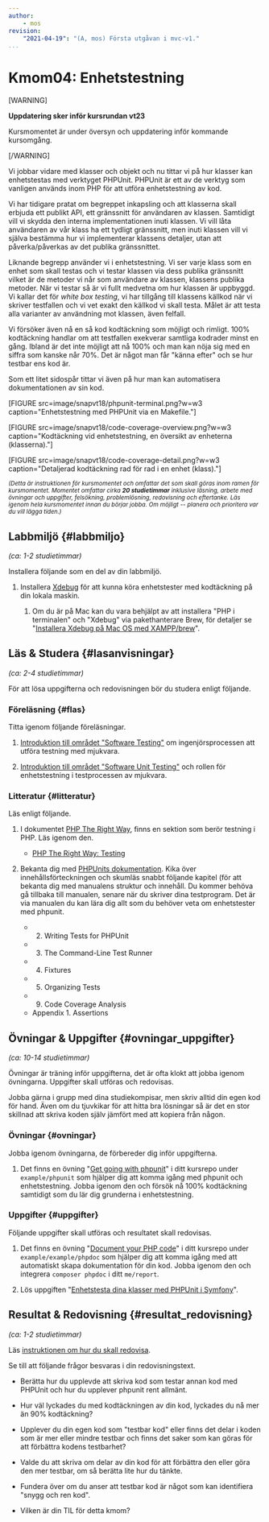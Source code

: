```yaml
---
author:
    - mos
revision:
    "2021-04-19": "(A, mos) Första utgåvan i mvc-v1."
...
```

Kmom04: Enhetstestning
==================================

[WARNING]

**Uppdatering sker inför kursrundan vt23**

Kursmomentet är under översyn och uppdatering inför kommande kursomgång.

[/WARNING]

Vi jobbar vidare med klasser och objekt och nu tittar vi på hur klasser kan enhetstestas med verktyget PHPUnit. PHPUnit är ett av de verktyg som vanligen används inom PHP för att utföra enhetstestning av kod.

Vi har tidigare pratat om begreppet inkapsling och att klasserna skall erbjuda ett publikt API, ett gränssnitt för användaren av klassen. Samtidigt vill vi skydda den interna implementationen inuti klassen. Vi vill låta användaren av vår klass ha ett tydligt gränssnitt, men inuti klassen vill vi själva bestämma hur vi implementerar klassens detaljer, utan att påverka/påverkas av det publika gränssnittet.

Liknande begrepp använder vi i enhetstestning. Vi ser varje klass som en enhet som skall testas och vi testar klassen via dess publika gränssnitt vilket är de metoder vi når som användare av klassen, klassens publika metoder. När vi testar så är vi fullt medvetna om hur klassen är uppbyggd. Vi kallar det för _white box testing_, vi har tillgång till klassens källkod när vi skriver testfallen och vi vet exakt den källkod vi skall testa. Målet är att testa alla varianter av användning mot klassen, även felfall.

Vi försöker även nå en så kod kodtäckning som möjligt och rimligt. 100% kodtäckning handlar om att testfallen exekverar samtliga kodrader minst en gång. Ibland är det inte möjligt att nå 100% och man kan nöja sig med en siffra som kanske når 70%. Det är något man får "känna efter" och se hur testbar ens kod är.

Som ett litet sidospår tittar vi även på hur man kan automatisera dokumentationen av sin kod.

<!-- more -->

[FIGURE src=image/snapvt18/phpunit-terminal.png?w=w3 caption="Enhetstestning med PHPUnit via en Makefile."]

[FIGURE src=image/snapvt18/code-coverage-overview.png?w=w3 caption="Kodtäckning vid enhetstestning, en översikt av enheterna (klasserna)."]

[FIGURE src=image/snapvt18/code-coverage-detail.png?w=w3 caption="Detaljerad kodtäckning rad för rad i en enhet (klass)."]

<small><i>(Detta är instruktionen för kursmomentet och omfattar det som skall göras inom ramen för kursmomentet. Momentet omfattar cirka **20 studietimmar** inklusive läsning, arbete med övningar och uppgifter, felsökning, problemlösning, redovisning och eftertanke. Läs igenom hela kursmomentet innan du börjar jobba. Om möjligt -- planera och prioritera var du vill lägga tiden.)</i></small>



Labbmiljö  {#labbmiljo}
---------------------------------

*(ca: 1-2 studietimmar)*

Installera följande som en del av din labbmiljö.

1. Installera [Xdebug](labbmiljo/xdebug) för att kunna köra enhetstester med kodtäckning på din lokala maskin.

    1. Om du är på Mac kan du vara behjälpt av att installera "PHP i terminalen" och "Xdebug" via pakethanterare Brew, för detaljer se "[Installera Xdebug på Mac OS med XAMPP/brew](t/8514)".

<!--
Fixa installationsinstruktionen på Mac
https://xdebug.org/docs/install#pecl
-->



Läs & Studera  {#lasanvisningar}
---------------------------------

*(ca: 2-4 studietimmar)*

För att lösa uppgifterna och redovisningen bör du studera enligt följande.



### Föreläsning {#flas}

Titta igenom följande föreläsningar.

1. [Introduktion till området "Software Testing"](./../forelasning/software-testing) om ingenjörsprocessen att utföra testning med mjukvara.

1. [Introduktion till området "Software Unit Testing"](./../forelasning/software-unit-testing) och rollen för enhetstestning i testprocessen av mjukvara.

<!--
Föreläsning om phpunit? Eller räcker med övningen? Kanske en kort föreläsning som bara visar projektet?

När det gäller phpunit så är bland annat följande resurser intressanta att ha koll på.

* [PHPUnits hemsida](https://phpunit.de/)
* [Manualen](https://phpunit.readthedocs.io) (dubbelkolla så att du läser rätt version av manualen som mappas mot den version av phpunit du använder).
* [PHPUnit och PHP supportade versioner](https://phpunit.de/supported-versions.html), se vilka versioner som är aktiva för tillfället.
* [PHPUnit på GitHub](https://github.com/sebastianbergmann/phpunit), följ utvecklingen och läs om vilka issues som finns.

För att kodtäckningen skall fungera behöver du installera Xdebug.

* [Hemsidan för Xdebug](https://xdebug.org/)
-->



### Litteratur  {#litteratur}

Läs enligt följande.

1. I dokumentet [PHP The Right Way](http://www.phptherightway.com/), finns en sektion som berör testning i PHP. Läs igenom den.

    * [PHP The Right Way: Testing](https://phptherightway.com/#testing)

1. Bekanta dig med [PHPUnits dokumentation](https://phpunit.readthedocs.io/). Kika över innehållsförteckningen och skumläs snabbt följande kapitel (för att bekanta dig med manualens struktur och innehåll. Du kommer behöva gå tillbaka till manualen, senare när du skriver dina testprogram. Det är via manualen du kan lära dig allt som du behöver veta om enhetstester med phpunit.

    * 2. Writing Tests for PHPUnit
    * 3. The Command-Line Test Runner
    * 4. Fixtures
    * 5. Organizing Tests
    * 9. Code Coverage Analysis
    * Appendix 1. Assertions



<!--
Kanske bra när man kan lite mer om enhetstestning och vill elaborera om det.

1. På StackOverflow/StackExchange finns följande funderingar och frågor om enhetstestning besvarade, läs frågorna och de olika svaren för att skapa dig en bild av vad programmerare generellt anser om enhetstestning.
    * "[Is Unit Testing worth the effort?](https://stackoverflow.com/questions/67299/is-unit-testing-worth-the-effort)"
    * "[Why would you write unit-tests for controllers?](https://softwareengineering.stackexchange.com/questions/338420/why-would-you-write-unit-tests-for-controllers)"
-->



Övningar & Uppgifter  {#ovningar_uppgifter}
-------------------------------------------

*(ca: 10-14 studietimmar)*

Övningar är träning inför uppgifterna, det är ofta klokt att jobba igenom övningarna. Uppgifter skall utföras och redovisas.

Jobba gärna i grupp med dina studiekompisar, men skriv alltid din egen kod för hand. Även om du tjuvkikar för att hitta bra lösningar så är det en stor skillnad att skriva koden själv jämfört med att kopiera från någon.



### Övningar {#ovningar}

Jobba igenom övningarna, de förbereder dig inför uppgifterna.

1. Det finns en övning "[Get going with phpunit](https://github.com/dbwebb-se/mvc/tree/main/example/phpunit)" i ditt kursrepo under `example/phpunit` som hjälper dig att komma igång med phpunit och enhetstestning. Jobba igenom den och försök nå 100% kodtäckning samtidigt som du lär dig grunderna i enhetstestning.

<!--
how to mock session & request

how to test controller
-->



### Uppgifter {#uppgifter}

Följande uppgifter skall utföras och resultatet skall redovisas.

1. Det finns en övning "[Document your PHP code](https://github.com/dbwebb-se/mvc/tree/main/example/phpdoc)" i ditt kursrepo under `example/example/phpdoc` som hjälper dig att komma igång med att automatiskt skapa dokumentation för din kod. Jobba igenom den och integrera `composer phpdoc` i ditt `me/report`.

1. Lös uppgiften "[Enhetstesta dina klasser med PHPUnit i Symfony](uppgift/enhetstesta-dina-klasser-med-phpunit-i-symfony)".

<!--
generera dokumentation, phpdoc, uml  hur fixa uml klassdiagram?
Kanske flytta det till kmom03 i fortsättningen?
Samt kräva att det läggs till i Git-repot, tex doc/coverage
-->



Resultat & Redovisning  {#resultat_redovisning}
-----------------------------------------------

*(ca: 1-2 studietimmar)*

Läs [instruktionen om hur du skall redovisa](./../redovisa).

Se till att följande frågor besvaras i din redovisningstext.

* Berätta hur du upplevde att skriva kod som testar annan kod med PHPUnit och hur du upplever phpunit rent allmänt.

* Hur väl lyckades du med kodtäckningen av din kod, lyckades du nå mer än 90% kodtäckning?

* Upplever du din egen kod som "testbar kod" eller finns det delar i koden som är mer eller mindre testbar och finns det saker som kan göras för att förbättra kodens testbarhet?

* Valde du att skriva om delar av din kod för att förbättra den eller göra den mer testbar, om så berätta lite hur du tänkte.

* Fundera över om du anser att testbar kod är något som kan identifiera "snygg och ren kod".

* Vilken är din TIL för detta kmom?


<!--
* Berätta om din implementation från uppgiften. Hur löste du uppgiften, är du nöjd/missnöjd, vilken förbättringspotential ser du i din koden/spelet, var uppgiften svårt/enkelt/utmanande, håller din kod god/hög kvalitet?
-->
